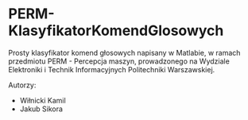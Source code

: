 # PERM-KlasyfikatorKomendGlosowych

Prosty klasyfikator komend głosowych napisany w Matlabie, w ramach
przedmiotu PERM - Percepcja maszyn, prowadzonego na Wydziale Elektroniki
i Technik Informacyjnych Politechniki Warszawskiej.

Autorzy:
- Wiłnicki Kamil
- Jakub Sikora
